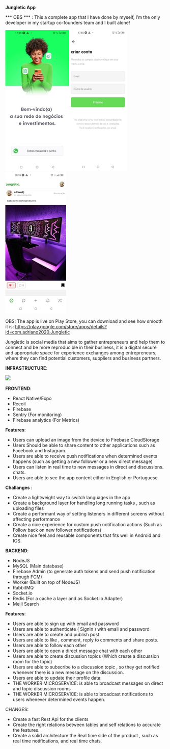 **Jungletic App**

\*\*\* OBS \*\*\* : This a complete app that I have done by myself, I’m the only developer in my startup co-founders team and I built alone! 

![](Aspose.Words.be59ac7a-bada-4ce5-940f-686c665c1ece.001.jpeg)![](Aspose.Words.be59ac7a-bada-4ce5-940f-686c665c1ece.002.jpeg)![](Aspose.Words.be59ac7a-bada-4ce5-940f-686c665c1ece.003.jpeg)

OBS: The app is live on Play Store, you can download and see how smooth it is: https://play.google.com/store/apps/details?id=com.adriano2020.Jungletic

Jungletic is social media that aims to gather entrepreneurs and help them to connect and be more reproducible in their business, it is a digital secure and appropriate space for experience exchanges among entrepreneurs, where they can find potential customers, suppliers and business partners.

**INFRASTRUCTURE**:

![](Aspose.Words.be59ac7a-bada-4ce5-940f-686c665c1ece.004.png)


**FRONTEND**:

- React Native/Expo
- Recoil
- Firebase
- Sentry (For monitoring)
- Firebase analytics (For Metrics)

**Features**:

- Users can upload an image from the device to Firebase CloudStorage
- Users Should be able to share content to other applications such as Facebook and Instagram.
- Users are able to receive push notifications when determined events happens (such as getting a new follower or a new direct message)
- Users can listen in real time to new messages in direct and discussions. chats.
- Users are able to see the app content either in English or Portuguese

**Challanges** :

- Create a lightweight way to switch languages in the app
- Create a background layer for handling long running tasks , such as uploading files
- Create a performant way of setting listeners in different screens without affecting performance
- Create a nice experience for custom push notification actions (Such as Follow back on new follower notifications)
- Create nice feel and reusable components that fits well in Android and IOS.

**BACKEND**:

- NodeJS
- MySQL (Main database)
- Firebase Admin (to generate auth tokens and send push notification through FCM)
- Worker (Built on top of NodeJS)
- RabbitMQ
- Socket.io
- Redis (For a cache a layer and as Socket.io Adapter)
- Meili Search

**Features**:

- Users are able to sign up with  email and password
- Users are able to authenticate ( SignIn ) with email and password
- Users are able to create and publish post
- Users are able to like , comment, reply to comments and share posts.
- Users are able to follow each other 
- Users are able to open a direct message chat with each other
- Users are able to create discussion topics (Which create a discussion room for the topic)
- Users are able to subscribe to a discussion topic , so they get notified whenever there is a new message on the discussion. 
- Users are able to update their profile data.
- THE WORKER MICROSERVICE: is able to broadcast messages on direct and topic discussion rooms
- THE WORKER MICROSERVICE: is able to broadcast notifications to users whenever determined events happen.

CHANGES:

- Create a fast Rest Api for the clients
- Create the right relations between tables and self relations to accurate the features.
- Create a solid architecture the Real time side of the product , such as real time notifications, and real time chats.




